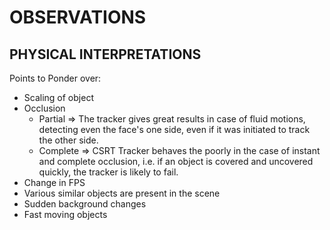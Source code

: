 # OBSERVATIONS

## PHYSICAL INTERPRETATIONS

Points to Ponder over:

- Scaling of object
- Occlusion
  - Partial => The tracker gives great results in case of fluid motions, detecting even the face's one side, even if it was initiated to track the other side.
  - Complete => CSRT Tracker behaves the poorly in the case of instant and complete occlusion, i.e. if an object is covered and uncovered quickly, the tracker is likely to fail.
- Change in FPS
- Various similar objects are present in the scene
- Sudden background changes
- Fast moving objects
